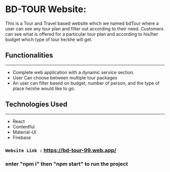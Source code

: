 # BD-TOUR Website: 
This is a Tour and Travel based website which we named bdTour where a user can see any tour plan and filter out according to their need. Customers can see what is offered for a particular tour plan and according to his/her budget which type of tour he/she will get.

## Functionalities
------------
- Complete web application with a dynamic service section.
- User Can choose between multiple tour packages
- An user can filter based on budget, number of person, and the type of place he/she would like to go. 
  
## Technologies Used
------------
- React 
- Contentful
- Material-UI
- Firebase

###  `Website Link :` https://bd-tour-99.web.app/

### enter "npm i" then "npm start" to run the project

